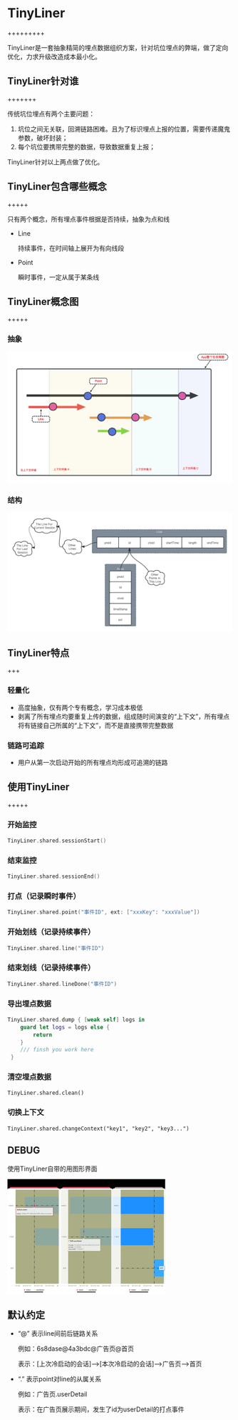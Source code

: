 # TinyLiner

+++++++++

TinyLiner是一套抽象精简的埋点数据组织方案，针对坑位埋点的弊端，做了定向优化，力求升级改造成本最小化。

## TinyLiner针对谁

+++++++

传统坑位埋点有两个主要问题：

1. 坑位之间无关联，回溯链路困难。且为了标识埋点上报的位置，需要传递魔鬼参数，破坏封装；
2. 每个坑位要携带完整的数据，导致数据重复上报；

TinyLiner针对以上两点做了优化。

## TinyLiner包含哪些概念

+++++

只有两个概念，所有埋点事件根据是否持续，抽象为点和线

- Line

  持续事件，在时间轴上展开为有向线段

- Point

  瞬时事件，一定从属于某条线

## TinyLiner概念图

+++++

### 抽象

![未命名文件(18)](./assets/未命名文件(18).png)



### 结构

![未命名文件(19)](./assets/未命名文件(19).png)

## TinyLiner特点

+++

### 轻量化

- 高度抽象，仅有两个专有概念，学习成本极低
- 剥离了所有埋点均要重复上传的数据，组成随时间演变的“上下文”，所有埋点将有链接自己所属的“上下文”，而不是直接携带完整数据

### 链路可追踪

- 用户从第一次启动开始的所有埋点均形成可追溯的链路



## 使用TinyLiner

+++++

### 开始监控

```swift
TinyLiner.shared.sessionStart()
```

### 结束监控

```swift
TinyLiner.shared.sessionEnd()
```

### 打点（记录瞬时事件）

```swift
TinyLiner.shared.point("事件ID", ext: ["xxxKey": "xxxValue"])
```

### 开始划线（记录持续事件）

```swift
TinyLiner.shared.line("事件ID")
```

### 结束划线（记录持续事件）

```swift
TinyLiner.shared.lineDone("事件ID")
```

### 导出埋点数据

```swift
TinyLiner.shared.dump { [weak self] logs in
    guard let logs = logs else {
        return
    }
    /// finsh you work here
 }
```

### 清空埋点数据

```
TinyLiner.shared.clean()
```

### 切换上下文

```
TinyLiner.shared.changeContext("key1", "key2", "key3...")
```



## DEBUG

使用TinyLiner自带的用图形界面

<img src="./assets/Simulator Screenshot - iPhone 14 Pro - 2023-11-14 at 18.34.09.png" alt="Simulator Screenshot - iPhone 14 Pro - 2023-11-14 at 18.34.09" style="zoom: 25%;" /><img src="./assets/Simulator Screenshot - iPhone 14 Pro - 2023-11-14 at 18.33.36.png" alt="Simulator Screenshot - iPhone 14 Pro - 2023-11-14 at 18.33.36" style="zoom: 25%;" /><img src="./assets/Simulator Screenshot - iPhone 14 Pro - 2023-11-14 at 18.33.58.png" alt="Simulator Screenshot - iPhone 14 Pro - 2023-11-14 at 18.33.58" style="zoom: 25%;" />

## 默认约定

- “@” 表示line间前后链路关系

  例如：6s8dase@4a3bdc@广告页@首页

  表示：[上次冷启动的会话]-->[本次冷启动的会话]-->广告页-->首页

- “.” 表示point对line的从属关系

  例如：广告页.userDetail

  表示：在广告页展示期间，发生了id为userDetail的打点事件
